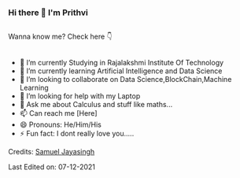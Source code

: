 ### Hi there 👋 I'm Prithvi 
##
Wanna know me? Check here 👇


##
- 🔭 I’m currently Studying in Rajalakshmi Institute Of Technology
- 🌱 I’m currently learning Artificial Intelligence and Data Science
- 👯 I’m looking to collaborate on Data Science,BlockChain,Machine Learning
- 🤔 I’m looking for help with my Laptop
- 💬 Ask me about Calculus and stuff like maths...
- 📫 Can reach me [Here]
- 😄 Pronouns: He/Him/His
- ⚡ Fun fact: I dont really love you.....


Credits: [Samuel Jayasingh](https://github.com/SamuelJayasingh)

Last Edited on: 07-12-2021
